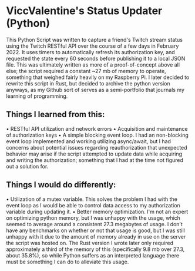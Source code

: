 # ViccValentine's Status Updater (Python)
This Python Script was written to capture a friend's Twitch stream status using the Twitch RESTful API over the course of a few days in February 2022. It uses timers to automatically refresh its authorization key, and requested the state every 60 seconds before publishing it to a local JSON file. This was ultimately written as more of a proof-of-concept above all else; the script required a constant ~27 mb of memory to operate, something that weighed fairly heavily on my Raspberry Pi. I later decided to rewrite this script in Rust, but decided to archive the python version anyways, as my Github sort of serves as a semi-portfolio that journals my learning of programming.

## Things I learned from this:
• RESTful API utilization and network errors
• Acquisition and maintenance of authorization keys
• A simple blocking event loop. I had an non-blocking event loop implemented and working utilizing async/await, but I had concerns about potential issues regarding reauthorization that unexpected behavior may arise if the script attempted to update data while acquiring and writing the authorization; something that I had at the time not figured out a solution for.

## Things I would do differently:
• Utilization of a mutex variable. This solves the problem I had with the event loop as I would be able to control data access to my authorization variable during updating it.
• Better memory optimization. I'm not an expert on optimizing python memory, but I was unhappy with the usage, which seemed to average around a consistent 27.3 megabytes of usage. I don't have any benchmarks on whether or not that usage is good, but I was still unhappy with it due to the amount of memory already in use on the server the script was hosted on. The Rust version I wrote later only required approximately a third of the memory of this (specifically 9.8 mb over 27.3, about 35.8%), so while Python suffers as an interpreted language there must be something I can do to alleviate this usage.

